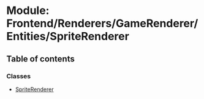 # Module: Frontend/Renderers/GameRenderer/Entities/SpriteRenderer

## Table of contents

### Classes

- [SpriteRenderer](../classes/Frontend_Renderers_GameRenderer_Entities_SpriteRenderer.SpriteRenderer.md)
